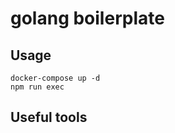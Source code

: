# golang boilerplate


## Usage

```
docker-compose up -d
npm run exec
```

## Useful tools

```

```